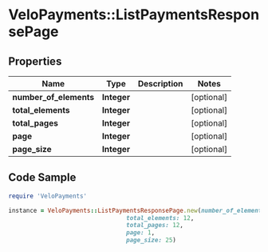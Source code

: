 # VeloPayments::ListPaymentsResponsePage

## Properties

Name | Type | Description | Notes
------------ | ------------- | ------------- | -------------
**number_of_elements** | **Integer** |  | [optional] 
**total_elements** | **Integer** |  | [optional] 
**total_pages** | **Integer** |  | [optional] 
**page** | **Integer** |  | [optional] 
**page_size** | **Integer** |  | [optional] 

## Code Sample

```ruby
require 'VeloPayments'

instance = VeloPayments::ListPaymentsResponsePage.new(number_of_elements: 12,
                                 total_elements: 12,
                                 total_pages: 12,
                                 page: 1,
                                 page_size: 25)
```


